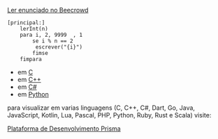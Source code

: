 [Ler enunciado no Beecrowd](https://www.beecrowd.com.br/judge/en/problems/view/1075)

``` 
[principal:]
    lerInt(n)
    para i, 2, 9999  , 1
        se i % n == 2
	     escrever("{i}")
        fimse
    fimpara 
```

- em [C](https://prism-dev-platform.herokuapp.com/tela-demo-transpilado.html?idDemo=11&idTarget=1)
- em [C++](https://prism-dev-platform.herokuapp.com/tela-demo-transpilado.html?idDemo=11&idTarget=2)
- em [C#](https://prism-dev-platform.herokuapp.com/tela-demo-transpilado.html?idDemo=11&idTarget=3)
- em [Python](https://prism-dev-platform.herokuapp.com/tela-demo-transpilado.html?idDemo=11&idTarget=12)

para visualizar em varias linguagens (C, C++, C#, Dart, Go, Java, JavaScript, Kotlin, Lua, Pascal, PHP, Python, Ruby, Rust e Scala) visite:

[Plataforma de Desenvolvimento Prisma](https://prism-dev-platform.herokuapp.com/tela-demo.html?idDemo=11)
